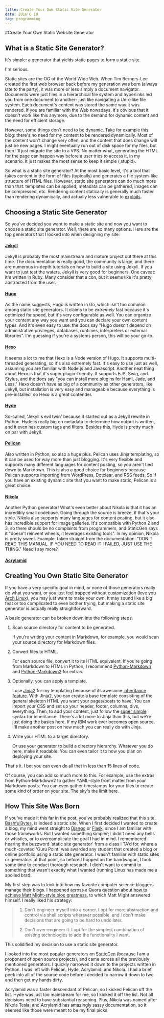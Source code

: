 ```yaml
---
title: Create Your Own Static Site Generator
date: 2016 6 19
tag: programming
---
```


#Create Your Own Static Website Generator

## What is a Static Site Generator?
It's simple: a generator that yields static pages to form a 
static site.  
  
I'm serious.  
  
Static sites are the OG of the World Wide Web. When Tim 
Berners-Lee created the first web browser back before my 
generation was born (always late to the party), it was 
more or less simply a document navigator. Documents 
were just files in a hierarchical file system and hyperlinks 
led you from one document to another- just like navigating 
a Unix-like file system. Each document's content was stored 
the same way it was rendered. If you are familiar with the Web 
nowadays, it's obvious that it doesn't work like this 
anymore, due to the demand for dynamic content and 
the need for efficient storage.  
  
However, some things don't need to be dynamic. Take for 
example this blog: there's no need for 
my content to be rendered dynamically. Most of the content
won't change very often, and the content that does change
will just be new pages. I might eventually run out 
of disk space for my files, but then I'll just migrate 
the site to a VPS. No matter what, generating the HTML 
for the page can happen way before a user tries to access
it, in my scenario. It just makes the most sense to keep 
it simple (,stupid).  
  
So what is a static site generator? At the most basic 
level, it's a tool that takes content in the form of 
files (typically) and generates a file system-like 
structure of HTML files. However, static site generators 
can do much more than that: templates can be applied, metadata 
can be gathered, images can be compressed, etc. Rendering 
content statically is generally much faster than rendering 
dynamically, and actually less vulnerable to 
[exploits](https://hackertarget.com/attacking-wordpress/).


## Choosing a Static Site Generator
So you've decided you want to make a static site and now
you want to choose a static site generator. Well, there are
so many options. Here are the top generators that I looked 
into when designing my site:  
  
#### [Jekyll](https://jekyllrb.com/)
Jekyll is probably the most mainstream and mature project out there at 
this time. The documentation is really good, the community is large, and 
there are numerous in-depth tutorials on how to build a site using Jekyll. 
If you want to just test the waters, Jekyll is very good for 
beginners. One caveat: it's written in Ruby. Many consider that a 
con, but it seems like it's pretty abstracted from the user.

#### [Hugo](https://gohugo.io/)
As the name suggests, Hugo is written in Go, which isn't too common 
among static site generators. It claims to be *extremely* fast because 
it's optimized for speed, but it's very configurable as well. You can 
organize your content any way you want and you can declare your 
own content types. And it's even easy to use: the docs say "Hugo 
doesn’t depend on administrative privileges, 
databases, runtimes, interpreters or external libraries". I'm guessing 
if you're a systems person, this will be your go-to.

#### [Hexo](https://hexo.io/)
It seems a lot to me that Hexo is a Node version of Hugo. It 
supports multi-threaded generating, so it's also extremely fast. 
It's easy to use just as well, assuming you are familiar with Node.js and 
Javascript. Another neat thing about Hexo is that it's super plugin-friendly.
It supports EJS, Swig, and Stylus, and the docs say 
"you can install more plugins for Haml, Jade, and Less." Hexo doesn't have 
as big of a community as other generators, like Jekyll, but installation 
is very easy and manageable because everything is pre-installed, so 
Hexo is a great contender. 

#### [Hyde](http://hyde.github.io/)
So-called, 'Jekyll's evil twin' because it started out as a Jekyll 
rewrite in Python. Hyde is really big on metadata to determine 
how output is written, and it even has custom tags and filters.
Besides this, Hyde is pretty much on par with Jekyll.

#### [Pelican](http://blog.getpelican.com/)
Also written in Python, so also a huge plus. Pelican uses Jinja 
templating, so it can be used for way more than just blogging. It's
very flexible and supports many different languages for content 
posting, so you aren't tied down to Markdown. This is also 
a good choice for beginners because Pelican 
supports importing from WordPress, Dotclear, and RSS feeds. So if you 
have an existing dynamic site that you want to make static, Pelican 
is a great choice.

#### [Nikola](https://getnikola.com/)
Another Python generator! What's even better about Nikola is that it has
an incredibly small codebase. Going through the source is breeze, if 
that's your style. Nikola also supports many languages for content 
posting, but it also has incredible support for image galleries.
It's compatible with Python 2 and 3, so there should be no 
complaints from programmers, and StaticGen says it "doesn't 
reinvent wheels, it leverages existing tools". In my 
opinion, Nikola is pretty sweet. Example, taken straight 
from the documentation:
    "DON'T READ THIS MANUAL. IF YOU NEED TO READ IT I FAILED, JUST USE THE THING."
Need I say more?

#### [Acrylamid](https://posativ.org/acrylamid/)

## Creating You Own Static Site Generator
If you have a very specific goal in mind, or none of those 
generators really do what you want, or you just feel trapped 
without customization (love you 
[Arch Linux](https://www.archlinux.org/)), you may 
just want to make your own. It may sound like a big feat or 
too complicated to even bother trying, but making a static 
site generator is actually really straightforward. 

A basic generator can 
be broken down into the following steps.  
  
1.  Scan source directory for content to be generated.  
  
    If you're writing your content in Markdown, for example, you would
    scan your source directory for Markdown files.
  
2.  Convert files to HTML.  
  
    For each source file, convert it to its HTML equivalent. If you're 
    going from Markdown to HTML in Python, I recommend 
    [Python-Markdown](https://pythonhosted.org/Markdown/) and
    [Python-Markdown2](https://github.com/trentm/python-markdown2) 
    for extras.  
  
3.  Optionally, you can apply a template.  
  
    I use [Jinja2](http://jinja.pocoo.org/) for my templating 
    because of its awesome 
    [inheritance feature](http://jinja.pocoo.org/docs/dev/templates/#template-inheritance).
    With Jinja2, you can create a base template consisting of the general 
    skeleton HTML you want your pages/posts to have. You can import your CSS and 
    set up your header, footer, columns, divs, everything. Then, to add your 
    content, just follow the 
    [super simple](http://jinja.pocoo.org/docs/dev/templates/#child-template) 
    syntax for inheritance. There's a lot more to Jinja than this, but we're 
    just doing the basics here. If my IBM work ever becomes open source, I'll 
    make another post on how much you can really do with Jinja.
  
4.  Write your HTML to a target directory.  
  
    Or use your generator to build a directory hierarchy. Whatever you do here, 
    make it readable. You can even tailor it to how you plan on deploying 
    your site.  
  
That's it. I bet you can even do all that in less than 15 lines of code.  
  
Of course, you can add so much more to this. For example, use the extras from 
Python-Markdown2 to gather YAML-style front matter from your Markdown posts. 
You can even gather timestamps for your files to create some kind of order 
on your site. The sky's the limit here.  

## How This Site Was Born
If you've made it this far in the post, you've probably
realized that this site, [BashfulBytes](http://bashfulbytes.com/),
is indeed a static site. When I first decided I wanted to 
create a blog, my mind went straight to 
[Django](https://www.djangoproject.com/) or 
[Flask](http://flask.pocoo.org/),
since I am familiar with those frameworks. But I wanted 
something simpler; I didn't need any bells or whistles, or to
overcomplicate the goal I had in mind. I remembered hearing 
the buzzword 'static site generator' from a class I TA'd for,
where a much-coveted 'Guru Point' was awarded any student 
that created a blog or online portfolio using a static site 
generator. I wasn't familiar with static sites or generators 
at that point, so before I hopped on the bandwagon, I 
took some time to conduct thorough 
research. I didn't want to commit to something that 
wasn't exactly what I wanted (running Linux has made me a 
spoiled brat).
  
My first step was to look into how my 
favorite computer science bloggers manage their blogs. 
I happened across a Quora question about [how to achieve 
Matt Might-style blog greatness](https://www.quora.com/How-do-I-create-a-simple-and-clean-blog-like-matt-might-net), to which Matt Might 
answered himself. I really liked his strategy:  
  
> 1. Don't engineer myself into a corner. I opt for more abstraction
> and control via shell scripts wherever possible, and I don't 
> make decisions that are going to be hard to undo later.
>  
> 2. Don't over-engineer it.  I opt for the simplest combination 
> of existing technologies to add the functionality I want.

This solidified my decision to use a static site generator.  
  
I looked into the most 
popular generators on [StaticGen](https://www.staticgen.com/)
(because I am a proponent of open source projects), and 
came across all the previously mentioned generators. I 
quickly narrowed it down to the projects written in 
Python. I was left with Pelican, Hyde, Acrylamid,
and Nikola. I had a brief peek into all of the source code 
before I decided to narrow it down to two and then get 
my hands dirty.

Acrylamid was a faster descendant of Pelican, so I 
kicked Pelican off the list. Hyde was just too 
mainstream for me, so I kicked it off the list. Not 
all decisions need to have substantial reasoning. Plus, 
Nikola was named after Nikola Tesla, and Acrylamid has 
amazingly sassy documentation, so it seemed like those 
were meant to be my final picks.  
